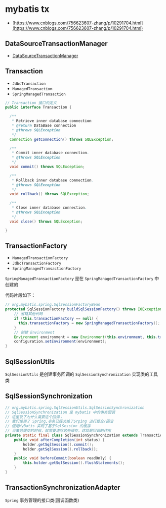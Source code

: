 # mybatis tx

- [https://www.cnblogs.com/756623607-zhang/p/10291704.html](https://www.cnblogs.com/756623607-zhang/p/10291704.html)

## DataSourceTransactionManager

- [DataSourceTransactionManager](./images/DataSourceTransactionManager.png)

## Transaction

- `JdbcTransaction`
- `ManagedTransaction`
- `SpringManagedTransaction`

```java
// Transaction 接口的定义
public interface Transaction {

  /**
   * Retrieve inner database connection
   * @return DataBase connection
   * @throws SQLException
   */
  Connection getConnection() throws SQLException;

  /**
   * Commit inner database connection.
   * @throws SQLException
   */
  void commit() throws SQLException;

  /**
   * Rollback inner database connection.
   * @throws SQLException
   */
  void rollback() throws SQLException;

  /**
   * Close inner database connection.
   * @throws SQLException
   */
  void close() throws SQLException;

}
```

## TransactionFactory

- `ManagedTransactionFactory`
- `JdbcTransactionFactory`
- `SpringManagedTransactionFactory`

`SpringManagedTransactionFactory` 是在 `SpringManagedTransactionFactory` 中创建的

代码片段如下：

```java
// org.mybatis.spring.SqlSessionFactoryBean
protected SqlSessionFactory buildSqlSessionFactory() throws IOException {
    // 省略其他代码
    if (this.transactionFactory == null) {
      this.transactionFactory = new SpringManagedTransactionFactory();
    }
    // 创建 Environment
    Environment environment = new Environment(this.environment, this.transactionFactory, this.dataSource);
    configuration.setEnvironment(environment);
}
```

## SqlSessionUtils

`SqlSessionUtils` 是创建事务回调的 `SqlSessionSynchronization` 实现类的工具类

## SqlSessionSynchronization

```java
// org.mybatis.spring.SqlSessionUtils.SqlSessionSynchronization
// SqlSessionSynchronization 是 mybatis 中的事务回调
// 这里说下为什么需要这个回调：
// 我们使用了 Spring,事务已经交给了Srping 进行提交/回滚
// 但是MyBatis 实现了基于SqlSession 的缓存
// 当事务提交的时候，就需要清除这些缓存，这就是回调的作用
private static final class SqlSessionSynchronization extends TransactionSynchronizationAdapter {
    public void afterCompletion(int status) {
        holder.getSqlSession().commit();
        holder.getSqlSession().rollback();
    }
    public void beforeCommit(boolean readOnly) {
        this.holder.getSqlSession().flushStatements();
    }
}
```

## TransactionSynchronizationAdapter

`Spring` 事务管理的接口类(回调函数类)

